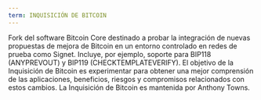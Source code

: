 ```yaml
---
term: INQUISICIÓN DE BITCOIN
---
```


Fork del software Bitcoin Core destinado a probar la integración de nuevas propuestas de mejora de Bitcoin en un entorno controlado en redes de prueba como Signet. Incluye, por ejemplo, soporte para BIP118 (ANYPREVOUT) y BIP119 (CHECKTEMPLATEVERIFY). El objetivo de la Inquisición de Bitcoin es experimentar para obtener una mejor comprensión de las aplicaciones, beneficios, riesgos y compromisos relacionados con estos cambios. La Inquisición de Bitcoin es mantenida por Anthony Towns.